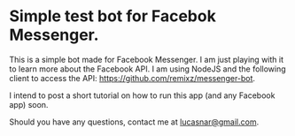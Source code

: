 # Simple test bot for Facebok Messenger.

This is a simple bot made for Facebook Messenger. I am just playing with it to learn more about the Facebook API.
I am using NodeJS and the following client to access the API: https://github.com/remixz/messenger-bot.

I intend to post a short tutorial on how to run this app (and any Facebook app) soon.

Should you have any questions, contact me at lucasnar@gmail.com.

